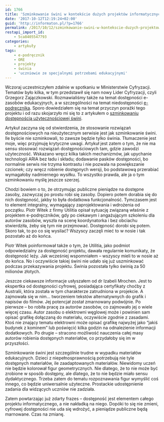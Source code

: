 ```yaml
---
id: 1766
title: 'Szminkowanie świni w kontekście dużych projektów informatycznych'
date: '2017-10-12T12:19:24+02:00'
guid: 'http://informaton.pl/?p=1766'
permalink: /2017/10/12/szminkowanie-swini-w-kontekscie-duzych-projektow-informatycznych/
restapi_import_id:
    - 5ca8405547793
categories:
    - artykuły
tags:
    - e-podręcznik
    - ORE
    - projekty
    - świnia
    - 'uczniowie ze specjalnymi potrzebami edukacyjnymi'
---
```


Wczoraj uczestniczyłem zdalnie w spotkaniu w Ministerstwie Cyfryzacji. Tematów było kilka, w tym przedstawił się nam nowy Lider Cyfryzacji, czyli Grzegorz Zajączkowski. Rozmawialiśmy także na temat dostępności e-zasobów edukacyjnych, a w szczególności na temat niedostępności [e-podręcznika](http://www.epodreczniki.pl/begin/). Sporo dowiedziałem się na temat przyczyn porażki tego projektu i od razu skojarzyło mi się to z artykułem o [szminkowaniu dostępnością użytecznościowej świni](https://webaim.org/blog/accessibility-lipstick-on-a-usability-pig/).

Artykuł zaczyna się od stwierdzenia, że stosowanie rozwiązań dostępnościowych na nieużytecznym serwisie jest jak szminkowanie świni. Ile byście nie szminkowali, to zawsze będzie tylko świnia. Tłumaczenie jest moje, więc przyjmuję krytyczne uwagi. Artykuł jest zatem o tym, że nie ma sensu stosować rozwiązań dostępnościowych tam, gdzie zawodzi użyteczność. Wskazano wręcz kilka takich mechanizmów, jak upychanie technologii ARIA bez ładu i składu; dodawanie pasków dostępności, bo normalnie serwis nie trzyma kontrastu i nie pozwala na powiększanie czcionek; czy wręcz robienie dostępnych wersji, bo podstawową przerabiać wymagałoby nadmiernego wysiłku. To wszystko prawda, ale ja o tym szminkowaniu myślę jeszcze szerzej.

Chodzi bowiem o to, że otrzymując publiczne pieniądze na dostępne zasoby, zazwyczaj po prostu robi się zasoby. Dopiero potem dorabia się do nich dostępność, jakby to była dodatkowa funkcjonalność. Tymczasem jest to element integralny, wymagający zaprojektowania i wdrożenia od początku. Piotr Witek z firmy Utilitia opisał sytuację związaną właśnie z projektem e-podręczników, gdy po ciekawym i angażującym szkoleniu dla autorów zasobów, wyszła na scenę koordynatorka i bez obciachu stwierdziła, żeby się tym nie przejmować. Dostępność dorobi się potem. Skoro tak, to po co się wysilać? Wszyscy zaczęli mieć to w nosie i tak pozostało aż do końca.

Piotr Witek poinformował także o tym, że Utilitia, jako podmiot odpowiedzialny za dostępność projektu, dawała regularnie komunikaty, że dostępność leży. Jak wcześniej wspomniałem – wszyscy mieli to w nosie aż do końca. No i oczywiście takiej świni nie udało się już uszminkować podczas przekazywania projektu. Świnia pozostała tylko świnią za 50 milionów złotych.

Jeszcze ciekawsze informacje usłyszałem od dr Izabeli Mrochen. Jest to ekspertka od dostępności cyfrowej, posiadająca certyfikaty choćby z Australii, która została w tym charakterze zatrudniona w projekcie. A zajmowała się w nim… tworzeniem tekstów alternatywnych do grafik i napisów do filmów. Jej potencjał został zmarnowany podwójnie. Po pierwsze – bo robiła pracę za autorów zasobów, co zajmowało jej o wiele więcej czasu. Autor zasobu o elektrowni węglowej może i powinien sam opisać grafikę dołączaną do materiału, oczywiście zgodnie z zasadami. Ktoś nie znający tematu elektrowni może opisać grafikę najwyżej jako “jakiś budynek z kominem” lub poświęcić kilka godzin na odnalezienie informacji dodatkowych. Po drugie – stracono możliwość nauczenia całej masy autorów robienia dostępnych materiałów, co przydałoby się im w przyszłości.

Szminkowanie świni jest szczególnie trudne w wypadku materiałów edukacyjnych. Dzieci z niepełnosprawnością potrzebują nie tyle dostępnych materiałów, ile zaadaptowanych materiałów. Niewidomy uczeń nie będzie kolorował figur geometrycznych. Nie dlatego, że to nie może być zrobione w sposób dostępny, ale dlatego, że to nie będzie miało sensu dydaktycznego. Trzeba zatem do tematu rozpoznawania figur wymyślić coś innego, co będzie uniwersalnie użyteczne. Prostackie udostępnienie zadania dla widzących uczniów nie zadziała.

Zatem powtarzając już zdarty frazes – dostępność jest elementem całego projektu informatycznego, a nie nakładką na niego. Dopóki to się nie zmieni, cyfrowej dostępności nie uda się wdrożyć, a pieniądze publiczne będą marnowane. Czas na zmianę.
